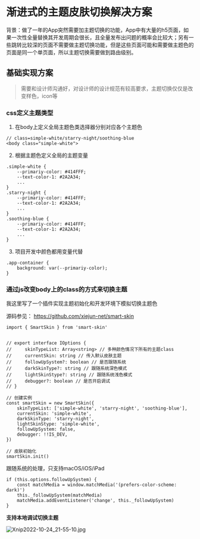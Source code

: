 # 渐进式的主题皮肤切换解决方案

背景：做了一年的App突然需要加主题切换的功能，App中有大量的h5页面，如果一次性全量替换其开发周期会很长，且全量发布出问题的概率会比较大；另有一些跳转比较深的页面不需要做主题切换功能，但是这些页面可能和需要做主题色的页面是同一个单页面，所以主题切换需要做到路由级别。

## 基础实现方案

> 需要和设计师沟通好，对设计师的设计规范有较高要求，主题切换仅仅是改变样色，icon等

### css定义主题类型

1.  在body上定义全局主题色类选择器分别对应各个主题色

```
// class=simple-white/starry-night/soothing-blue
<body class="simple-white">
```

2.  根据主题色定义全局的主题变量

```
.simple-white {
    --primariy-color: #414FFF;
    --text-color-1: #2A2A34;
    ...
}
.starry-night {
    --primariy-color: #414FFF;
    --text-color-1: #2A2A34;
    ...
}
.soothing-blue {
    --primariy-color: #414FFF;
    --text-color-1: #2A2A34;
    ...
}
```

3.  项目开发中颜色都用变量代替

```
.app-container {
    background: var(--primariy-color);
}
```

### 通过js改变body上的class的方式来切换主题

我这里写了一个插件实现主题初始化和开发环境下模拟切换主题色

源码参见： <https://github.com/xiejun-net/smart-skin>

```
import { SmartSkin } from 'smart-skin'


// export interface IOptions {
//     skinTypeList: Array<string> // 多种颜色情况下所有的主题class
//     currentSkin: string // 传入默认皮肤主题
//     followUpSystem?: boolean // 是否跟随系统
//     darkSkinType?: string // 跟随系统深色模式
//     lightSkinStype?: string // 跟随系统浅色模式
//     debugger?: boolean // 是否开启调试
// }

// 创建实例
const smartSkin = new SmartSkin({
    skinTypeList: ['simple-white', 'starry-night', 'soothing-blue'],
    currentSkin: 'simple-white',
    darkSkinType: 'starry-night',
    lightSkinStype: 'simple-white',
    followUpSystem: false,
    debugger: !!IS_DEV, 
})

// 皮肤初始化
smartSkin.init()
```

跟随系统的处理，只支持macOS/iOS/iPad

```
if (this.options.followUpSystem) {
    const matchMedia = window.matchMedia('(prefers-color-scheme: dark)')
    this._followUpSystem(matchMedia)
    matchMedia.addEventListener('change', this._followUpSystem)
}
```

**支持本地调试切换主题**


![Xnip2022-10-24_21-55-10.jpg](https://p6-juejin.byteimg.com/tos-cn-i-k3u1fbpfcp/0b6f3c6f998d4760bc47f1739b2c1aa8~tplv-k3u1fbpfcp-watermark.image?)
